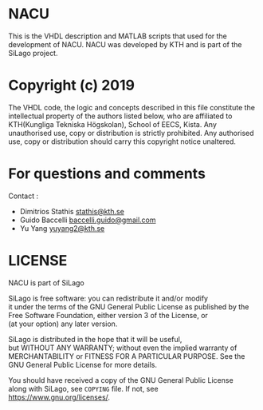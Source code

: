 # NACU
This is the VHDL description and MATLAB scripts that used for the development of NACU.
NACU was developed by KTH and is part of the SiLago project.

# Copyright (c) 2019

 The VHDL code, the logic and concepts described in this file constitute
 the intellectual property of the authors listed below, who are affiliated
 to KTH(Kungliga Tekniska Högskolan), School of EECS, Kista.
 Any unauthorised use, copy or distribution is strictly prohibited.
 Any authorised use, copy or distribution should carry this copyright notice
 unaltered.


 
# For questions and comments 

 Contact    : 
 - Dimitrios Stathis <stathis@kth.se>
 - Guido Baccelli <baccelli.guido@gmail.com>
 - Yu Yang <yuyang2@kth.se>
 

# LICENSE
NACU is part of SiLago

SiLago is free software: you can redistribute it and/or modify   
it under the terms of the GNU General Public License as published by
the Free Software Foundation, either version 3 of the License, or   
(at your option) any later version.                                 
                                                                    
SiLago is distributed in the hope that it will be useful,        
but WITHOUT ANY WARRANTY; without even the implied warranty of      
MERCHANTABILITY or FITNESS FOR A PARTICULAR PURPOSE.  See the       
GNU General Public License for more details.                 
                                                                    
You should have received a copy of the GNU General Public License   
along with SiLago, see `COPYING` file.  If not, see <https://www.gnu.org/licenses/>. 